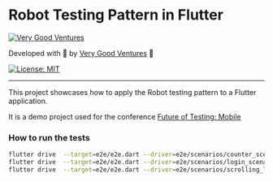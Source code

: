 # Robot Testing Pattern in Flutter

[![Very Good Ventures](https://raw.githubusercontent.com/VeryGoodOpenSource/very_good_analysis/main/assets/vgv_logo.png)](https://verygood.ventures)

Developed with 💙 by [Very Good Ventures](https://verygood.ventures) 🦄

[![License: MIT](https://img.shields.io/badge/license-MIT-blue.svg)](https://opensource.org/licenses/MIT)

---

This project showcases how to apply the Robot testing pattern to a Flutter application.

It is a demo project used for the conference [Future of Testing: Mobile](https://applitools.com/future-of-testing-mobile-north-america/)

### How to run the tests

```bash
flutter drive  --target=e2e/e2e.dart --driver=e2e/scenarios/counter_scenario.dart
flutter drive  --target=e2e/e2e.dart --driver=e2e/scenarios/login_scenario.dart
flutter drive  --target=e2e/e2e.dart --driver=e2e/scenarios/scrolling_list_scenario.dart
```
